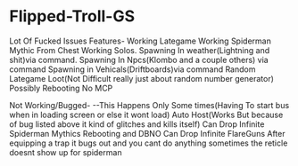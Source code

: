 # Flipped-Troll-GS
Lot Of Fucked Issues
Features-
Working Lategame
Working Spiderman Mythic From Chest
Working Solos.
Spawning In weather(Lightning and shit)via command.
Spawning In Npcs(Klombo and a couple others) via command
Spawning in Vehicals(Driftboards)via command
Random Lategame Loot(Not Difficult really just about random number generator)
Possibly Rebooting
No MCP

Not Working/Bugged-
--This Happens Only Some times(Having To start bus when in loading screen or else it wont load)
Auto Host(Works But because of bug listed above it kind of glitches and kills itself)
Can Drop Infinite Spiderman Mythics
Rebooting and DBNO
Can Drop Infinite FlareGuns
After equipping a trap it bugs out and you cant do anything
sometimes the reticle doesnt show up for spiderman

